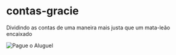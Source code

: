 contas-gracie
=============

Dividindo as contas de uma maneira mais justa que um mata-leão encaixado

![Pague o Aluguel](http://spe.fotolog.com/photo/46/14/66/calistenia/1279556313995_f.jpg)
